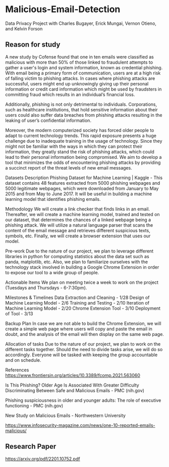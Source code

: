 # Malicious-Email-Detection
Data Privacy Project with Charles Bugayer, Erick Mungai, Vernon Otieno, and Kelvin Forson

## Reason for study
A new study by Cofense found that one in ten emails were classified as malicious with more than 50% of those linked to fraudulent attempts to gather a user's login and system information, known as credential phishing. With email being a primary form of communication, users are at a high risk of falling victim to phishing attacks. In cases where phishing attacks are successful, users might end up unknowingly giving up their personal information or credit card information which might be used by fraudsters in committing fraud which results in an individual’s financial loss. 

Additionally, phishing is not only detrimental to individuals. Corporations, such as healthcare institutions, that hold sensitive information about their users could also suffer data breaches from phishing attacks resulting in the leaking of user’s confidential information. 

Moreover, the modern computerized society has forced older people to adapt to current technology trends. This rapid exposure presents a huge challenge due to inadequate training in the usage of technology. Since they might not be familiar with the ways in which they can protect their information, they greatly stand the risk of phishing attacks, which could lead to their personal information being compromised. We aim to develop a tool that minimizes the odds of encountering phishing attacks by providing a succinct report of the threat levels of new email messages. 

Datasets Description
Phishing Dataset for Machine Learning | Kaggle - This dataset contains 48 features extracted from 5000 phishing webpages and 5000 legitimate webpages, which were downloaded from January to May 2015 and from May to June 2017. It will be useful in building a machine learning model that identifies phishing emails.

Methodology
We will create a link checker that finds links in an email. Thereafter, we will create a machine learning model, trained and tested on our dataset, that determines the chances of a linked webpage being a phishing attack. We will utilize a natural language parser that scans the content of the email message and retrieves different suspicious texts, symbols, etc. Finally, we will create a browser extension that uses our model.

Pre-work
Due to the nature of our project, we plan to leverage different libraries in python for computing statistics about the data set such as panda, matplotlib, etc. Also, we plan to familiarize ourselves with the technology stack involved in building a Google Chrome Extension in order to expose our tool to a wide group of people.

Actionable Items
We plan on meeting twice a week to work on the project (Tuesdays and Thursdays - 6-7:30pm).

Milestones & Timelines
Data Extraction and Cleaning -  1/28
Design of Machine Learning Model - 2/6
Training and Testing - 2/10
Iteration of Machine Learning Model - 2/20
Chrome Extension Tool - 3/10
Deployment of Tool - 3/13

Backup Plan
In case we are not able to build the Chrome Extension, we will create a simple web page where users will copy and paste the email in doubt, and the analysis of the email will then display on the same web page.

Allocation of tasks
Due to the nature of our project, we plan to work on the different tasks together. Should the need to divide tasks arise, we will do so accordingly. Everyone will be tasked with keeping the group accountable and on schedule.

References
https://www.frontiersin.org/articles/10.3389/fcomp.2021.563060     

Is This Phishing? Older Age Is Associated With Greater Difficulty Discriminating Between Safe and Malicious Emails - PMC (nih.gov)

Phishing suspiciousness in older and younger adults: The role of executive functioning - PMC (nih.gov)

New Study on Malicious Emails - Northwestern University 

https://www.infosecurity-magazine.com/news/one-10-reported-emails-malicious/

## Research Paper
https://arxiv.org/pdf/2201.10752.pdf 
